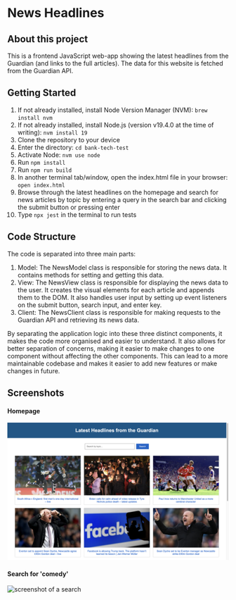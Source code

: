 # News Headlines

## About this project
This is a frontend JavaScript web-app showing the latest headlines from the Guardian (and links to the full articles). The data for this website is fetched from the Guardian API.

## Getting Started
1. If not already installed, install Node Version Manager (NVM): ```brew install nvm```
2. If not already installed, install Node.js (version v19.4.0 at the time of writing): ```nvm install 19```
3. Clone the repository to your device
4. Enter the directory: ```cd bank-tech-test```
5. Activate Node: ```nvm use node```
6. Run ```npm install```
7. Run ```npm run build```
8. In another terminal tab/window, open the index.html file in your browser: ```open index.html```
9. Browse through the latest headlines on the homepage and search for news articles by topic by entering a query in the search bar and clicking the submit button or pressing enter
10. Type ```npx jest``` in the terminal to run tests

## Code Structure

The code is separated into three main parts:

1. Model: The NewsModel class is responsible for storing the news data. It contains methods for setting and getting this data.
2. View: The NewsView class is responsible for displaying the news data to the user. It creates the visual elements for each article and appends them to the DOM. It also handles user input by setting up event listeners on the submit button, search input, and enter key.
3. Client: The NewsClient class is responsible for making requests to the Guardian API and retrieving its news data.

By separating the application logic into these three distinct components, it makes the code more organised and easier to understand. It also allows for better separation of concerns, making it easier to make changes to one component without affecting the other components. This can lead to a more maintainable codebase and makes it easier to add new features or make changes in future.

## Screenshots

#### Homepage

![screenshot of the homepage](./screenshots/homepage.png)

#### Search for 'comedy'

![screenshot of a search](./screenshots/search.png)
